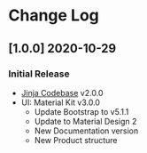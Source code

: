 # Change Log

## [1.0.0] 2020-10-29
### Initial Release

- [Jinja Codebase](https://github.com/app-generator/boilerplate-code-jinja/releases) v2.0.0
- UI: Material Kit v3.0.0
  - Update Bootstrap to v5.1.1
  - Update to Material Design 2
  - New Documentation version
  - New Product structure
